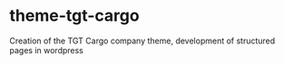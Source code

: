 # theme-tgt-cargo
Creation of the TGT Cargo company theme, development of structured pages in wordpress
